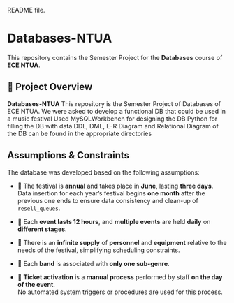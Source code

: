 README file.

# Databases-NTUA

This repository contains the Semester Project for the **Databases** course of **ECE NTUA**.

## 📁 Project Overview

**Databases-NTUA**
This repository is the Semester Project of Databases of ECE NTUA.
We were asked to develop a functional DB that could be used in a music festival
Used MySQLWorkbench for designing the DB
Python for filling the DB with data
DDL, DML, E-R Diagram and Relational Diagram of the DB can be found in the appropriate directories

## Assumptions & Constraints

The database was developed based on the following assumptions:

- 🌼 The festival is **annual** and takes place in **June**, lasting **three days**.  
  Data insertion for each year’s festival begins **one month** after the previous one ends to ensure data consistency and clean-up of `resell_queues`.
  
- 🌼 Each **event lasts 12 hours**, and **multiple events** are held **daily** on **different stages**.

- 🌼 There is an **infinite supply** of **personnel** and **equipment** relative to the needs of the festival, simplifying scheduling constraints.

- 🌼 Each **band** is associated with **only one sub-genre**.

- 🌼 **Ticket activation** is a **manual process** performed by staff **on the day of the event**.  
  No automated system triggers or procedures are used for this process.